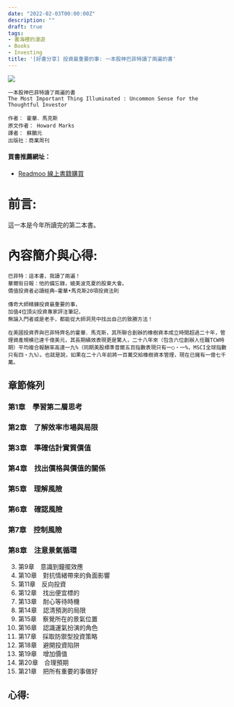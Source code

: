 ```yaml
---
date: "2022-02-03T00:00:00Z"
description: ""
draft: true
tags:
- 書海裡的漫遊
- Books
- Investing
title: '[好書分享] 投資最重要的事: 一本股神巴菲特讀了兩遍的書'
---
```




<div><a href="http://moo.im/a/03tvxZ" title="投資最重要的事"><img src="https://cdn.readmoo.com/cover/ik/qihophj_210x315.jpg?v=0"></a></div>



```
一本股神巴菲特讀了兩遍的書
The Most Important Thing Illuminated : Uncommon Sense for the Thoughtful Investor

作者： 霍華．馬克斯  
原文作者： Howard Marks  
譯者： 蘇鵬元  
出版社：商業周刊 
```

#### 買書推薦網址：

- [Readmoo 線上書籍購買](http://moo.im/a/03tvxZ)

# 前言:

這一本是今年所讀完的第二本書。





# 內容簡介與心得:

```
巴菲特：這本書，我讀了兩遍！
華爾街日報：他的備忘錄，媲美波克夏的股東大會。
價值投資者必讀經典—霍華•馬克斯20項投資法則

傳奇大師精鍊投資最重要的事，
加值4位頂尖投資專家評注筆記，
無論入門者或是老手，都能從大師洞見中找出自己的致勝方法！

在美國投資界與巴菲特齊名的霍華．馬克斯，其所聯合創辦的橡樹資本成立時間超過二十年，管理資產規模已達千億美元，其長期績效表現更是驚人，二十八年來（包含六位創辦人任職TCW時期）平均複合報酬率高達一九%（同期美股標準普爾五百指數表現只有一○‧一%，MSCI全球指數只有四‧九%）。也就是說，如果在二十八年前將一百萬交給橡樹資本管理，現在已擁有一億七千萬。
```

## 章節條列



### 第1章　學習第二層思考

### 第2章　了解效率市場與局限

### 第3章　準確估計實質價值

### 第4章　找出價格與價值的關係

### 第5章　理解風險

### 第6章　確認風險

### 第7章　控制風險

### 第8章　注意景氣循環

3. 第9章　意識到鐘擺效應
4. 第10章　對抗情緒帶來的負面影響
5. 第11章　反向投資
6. 第12章　找出便宜標的
7. 第13章　耐心等待時機
8. 第14章　認清預測的局限
9. 第15章　察覺所在的景氣位置
10. 第16章　認識運氣扮演的角色
11. 第17章　採取防禦型投資策略
12. 第18章　避開投資陷阱
13. 第19章　增加價值
14. 第20章　合理預期
15. 第21章　把所有重要的事做好


## 心得:

